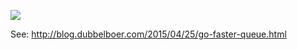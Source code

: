 [![](https://godoc.org/github.com/ErikDubbelboer/ringqueue?status.svg)](http://godoc.org/github.com/ErikDubbelboer/ringqueue)

See: http://blog.dubbelboer.com/2015/04/25/go-faster-queue.html
